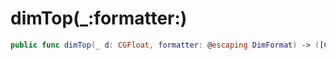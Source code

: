 # dimTop(\_:​formatter:​)

``` swift
public func dimTop(_ d:​ CGFloat, formatter:​ @escaping DimFormat) -> ([CGPoint]) -> [Label]
```
